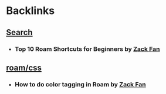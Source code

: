
# Backlinks
## [Search](<Search.md>)
- ### Top 10 Roam Shortcuts for Beginners by [Zack Fan](<Zack Fan.md>)

## [roam/css](<roam/css.md>)
- ### How to do color tagging in Roam by [Zack Fan](<Zack Fan.md>)

